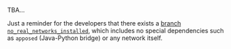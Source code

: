 TBA...

Just a reminder for the developers that there exists a
[branch `no_real_networks_installed`](https://github.com/DeepImageJ-Hackaton/SAMJ-core/tree/no_real_networks_installed),
which includes no special dependencies such as `apposed` (Java-Python bridge) or any network itself.
